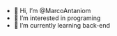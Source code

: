 - 👋 Hi, I’m @MarcoAntaniom
- 👀 I’m interested in programing
- 🌱 I’m currently learning back-end

<!---
MarcoAntaniom/MarcoAntaniom is a ✨ special ✨ repository because its `README.md` (this file) appears on your GitHub profile.
You can click the Preview link to take a look at your changes.
--->
